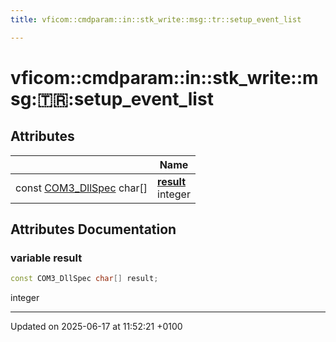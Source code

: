 ```yaml
---
title: vficom::cmdparam::in::stk_write::msg::tr::setup_event_list

---
```


# vficom::cmdparam::in::stk_write::msg::tr::setup_event_list



## Attributes

|                | Name           |
| -------------- | -------------- |
| const [COM3_DllSpec](libcom3_8h.md#define-com3-dllspec) char[] | **[result](namespacevficom_1_1cmdparam_1_1in_1_1stk__write_1_1msg_1_1tr_1_1setup__event__list.md#variable-result)** <br>integer  |



## Attributes Documentation

### variable result

```cpp
const COM3_DllSpec char[] result;
```

integer 




-------------------------------

Updated on 2025-06-17 at 11:52:21 +0100